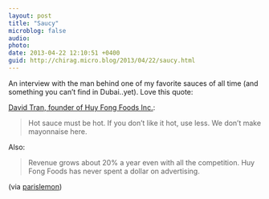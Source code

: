 ```yaml
---
layout: post
title: "Saucy"
microblog: false
audio: 
photo: 
date: 2013-04-22 12:10:51 +0400
guid: http://chirag.micro.blog/2013/04/22/saucy.html
---
```

<p>An interview with the man behind one of my favorite sauces of all time (and something you can’t find in Dubai..yet). Love this quote:</p>
<p><a href="http://www.latimes.com/business/la-fi-himi-tran-20130414-story.html" target="_blank">David Tran, founder of Huy Fong Foods Inc.</a>:</p>
<blockquote>Hot sauce must be hot. If you don’t like it hot, use less. We don’t make mayonnaise here.</blockquote>
<p>Also:</p>
<blockquote>Revenue grows about 20% a year even with all the competition. Huy Fong Foods has never spent a dollar on advertising.</blockquote>
<p>(via <a href="http://parislemon.com/post/48543285488/hot-sauce-must-be-hot-if-you-dont-like-it-hot" target="_blank">parislemon</a>)</p>
